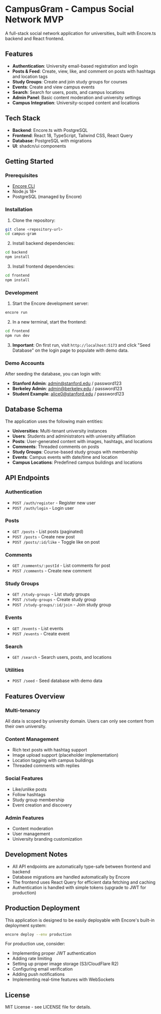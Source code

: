 # CampusGram - Campus Social Network MVP

A full-stack social network application for universities, built with Encore.ts backend and React frontend.

## Features

- **Authentication**: University email-based registration and login
- **Posts & Feed**: Create, view, like, and comment on posts with hashtags and location tags
- **Study Groups**: Create and join study groups for courses
- **Events**: Create and view campus events
- **Search**: Search for users, posts, and campus locations
- **Admin Panel**: Basic content moderation and university settings
- **Campus Integration**: University-scoped content and locations

## Tech Stack

- **Backend**: Encore.ts with PostgreSQL
- **Frontend**: React 18, TypeScript, Tailwind CSS, React Query
- **Database**: PostgreSQL with migrations
- **UI**: shadcn/ui components

## Getting Started

### Prerequisites

- [Encore CLI](https://encore.dev/docs/install)
- Node.js 18+
- PostgreSQL (managed by Encore)

### Installation

1. Clone the repository:
```bash
git clone <repository-url>
cd campus-gram
```

2. Install backend dependencies:
```bash
cd backend
npm install
```

3. Install frontend dependencies:
```bash
cd frontend
npm install
```

### Development

1. Start the Encore development server:
```bash
encore run
```

2. In a new terminal, start the frontend:
```bash
cd frontend
npm run dev
```

3. **Important**: On first run, visit `http://localhost:5173` and click "Seed Database" on the login page to populate with demo data.

### Demo Accounts

After seeding the database, you can login with:

- **Stanford Admin**: admin@stanford.edu / password123
- **Berkeley Admin**: admin@berkeley.edu / password123
- **Student Example**: alice0@stanford.edu / password123

## Database Schema

The application uses the following main entities:

- **Universities**: Multi-tenant university instances
- **Users**: Students and administrators with university affiliation
- **Posts**: User-generated content with images, hashtags, and locations
- **Comments**: Threaded comments on posts
- **Study Groups**: Course-based study groups with membership
- **Events**: Campus events with date/time and location
- **Campus Locations**: Predefined campus buildings and locations

## API Endpoints

### Authentication
- `POST /auth/register` - Register new user
- `POST /auth/login` - Login user

### Posts
- `GET /posts` - List posts (paginated)
- `POST /posts` - Create new post
- `POST /posts/:id/like` - Toggle like on post

### Comments
- `GET /comments/:postId` - List comments for post
- `POST /comments` - Create new comment

### Study Groups
- `GET /study-groups` - List study groups
- `POST /study-groups` - Create study group
- `POST /study-groups/:id/join` - Join study group

### Events
- `GET /events` - List events
- `POST /events` - Create event

### Search
- `GET /search` - Search users, posts, and locations

### Utilities
- `POST /seed` - Seed database with demo data

## Features Overview

### Multi-tenancy
All data is scoped by university domain. Users can only see content from their own university.

### Content Management
- Rich text posts with hashtag support
- Image upload support (placeholder implementation)
- Location tagging with campus buildings
- Threaded comments with replies

### Social Features
- Like/unlike posts
- Follow hashtags
- Study group membership
- Event creation and discovery

### Admin Features
- Content moderation
- User management
- University branding customization

## Development Notes

- All API endpoints are automatically type-safe between frontend and backend
- Database migrations are handled automatically by Encore
- The frontend uses React Query for efficient data fetching and caching
- Authentication is handled with simple tokens (upgrade to JWT for production)

## Production Deployment

This application is designed to be easily deployable with Encore's built-in deployment system:

```bash
encore deploy --env production
```

For production use, consider:
- Implementing proper JWT authentication
- Adding rate limiting
- Setting up proper image storage (S3/CloudFlare R2)
- Configuring email verification
- Adding push notifications
- Implementing real-time features with WebSockets

## License

MIT License - see LICENSE file for details.
